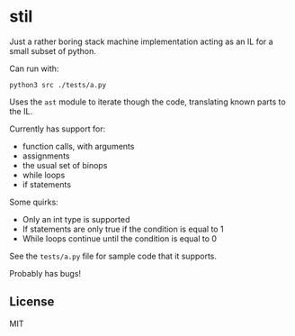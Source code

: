 # stil 

Just a rather boring stack machine implementation acting as an IL for a small
subset of python.

Can run with:
```
python3 src ./tests/a.py
```

Uses the `ast` module to iterate though the code, translating known parts to
the IL.

Currently has support for:
* function calls, with arguments
* assignments
* the usual set of binops
* while loops
* if statements

Some quirks:
* Only an int type is supported
* If statements are only true if the condition is equal to 1
* While loops continue until the condition is equal to 0

See the `tests/a.py` file for sample code that it supports.

Probably has bugs!

## License

MIT
